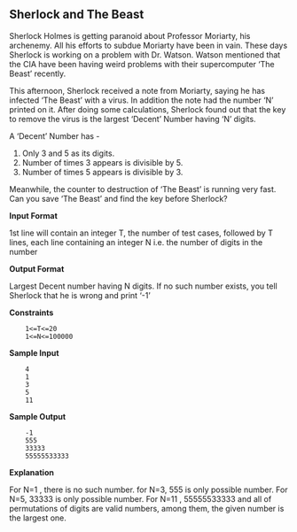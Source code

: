 ## Sherlock and The Beast

Sherlock Holmes is getting paranoid about Professor Moriarty, his archenemy. All his efforts to subdue Moriarty have been in vain. These days Sherlock is working on a problem with Dr. Watson. Watson mentioned that the CIA have been having weird problems with their supercomputer ‘The Beast’ recently.

This afternoon, Sherlock received a note from Moriarty, saying he has infected ‘The Beast’ with a virus. In addition the note had the number ‘N’ printed on it. After doing some calculations, Sherlock found out that the key to remove the virus is the largest ‘Decent’ Number having ‘N’ digits.

A ‘Decent’ Number has -

1. Only 3 and 5 as its digits.
2. Number of times 3 appears is divisible by 5.
3. Number of times 5 appears is divisible by 3.

Meanwhile, the counter to destruction of ‘The Beast’ is running very fast. Can you save ‘The Beast’ and find the key before Sherlock?

**Input Format**

1st line will contain an integer T, the number of test cases, followed by T lines, each line containing an integer N i.e. the number of digits in the number 

**Output Format**

Largest Decent number having N digits. If no such number exists, you tell Sherlock that he is wrong and print ‘-1’ 

**Constraints**

		1<=T<=20
		1<=N<=100000

**Sample Input**

		4
		1
		3
		5
		11

**Sample Output**

		-1
		555
		33333
		55555533333

**Explanation**

For N=1 , there is no such number. 
for N=3, 555 is only possible number.
For N=5, 33333 is only possible number.
For N=11 , 55555533333 and all of permutations of digits are valid numbers, among them, the given number is the largest one.

